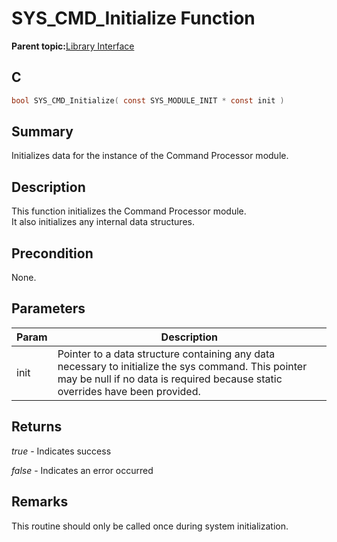 # SYS\_CMD\_Initialize Function

**Parent topic:**[Library Interface](GUID-F1DBA6FA-9373-4832-9CD9-BDC0B227003B.md)

## C

```c
bool SYS_CMD_Initialize( const SYS_MODULE_INIT * const init )
```

## Summary

Initializes data for the instance of the Command Processor module.

## Description

This function initializes the Command Processor module.<br />It also initializes any internal data structures.

## Precondition

None.

## Parameters

|Param|Description|
|-----|-----------|
|init|Pointer to a data structure containing any data necessary to initialize the sys command. This pointer may be null if no data is required because static overrides have been provided.|

## Returns

*true* - Indicates success

*false* - Indicates an error occurred

## Remarks

This routine should only be called once during system initialization.

